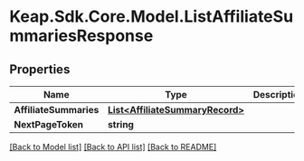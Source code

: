 # Keap.Sdk.Core.Model.ListAffiliateSummariesResponse

## Properties

Name | Type | Description | Notes
------------ | ------------- | ------------- | -------------
**AffiliateSummaries** | [**List&lt;AffiliateSummaryRecord&gt;**](AffiliateSummaryRecord.md) |  | [optional] 
**NextPageToken** | **string** |  | [optional] 

[[Back to Model list]](../README.md#documentation-for-models) [[Back to API list]](../README.md#documentation-for-api-endpoints) [[Back to README]](../README.md)

